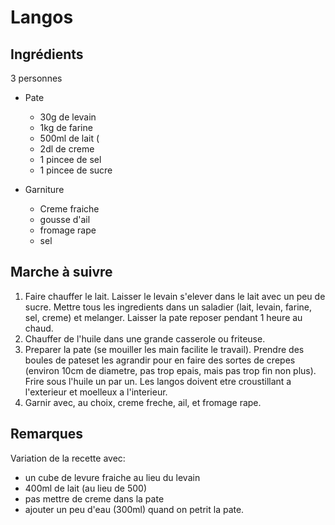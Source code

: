 Langos
======

Ingrédients
-----------

3 personnes

* Pate
  - 30g de levain
  - 1kg de farine
  - 500ml de lait (
  - 2dl de creme
  - 1 pincee de sel
  - 1 pincee de sucre

* Garniture
  - Creme fraiche
  - gousse d'ail
  - fromage rape
  - sel

Marche à suivre
---------------

1. Faire chauffer le lait. Laisser le levain s'elever dans le lait avec un peu
   de sucre. Mettre tous les ingredients dans un saladier (lait, levain,
farine, sel, creme) et melanger. Laisser la pate reposer pendant 1 heure au
chaud.
2. Chauffer de l'huile dans une grande casserole ou friteuse.
3. Preparer la pate (se mouiller les main facilite le travail). Prendre des
   boules de pateset les agrandir pour en faire des sortes de crepes (environ
10cm de diametre, pas trop epais, mais pas trop fin non plus). Frire sous
l'huile un par un. Les langos doivent etre croustillant a l'exterieur et
moelleux a l'interieur.
4. Garnir avec, au choix, creme freche, ail, et fromage rape.

Remarques
---------

Variation de la recette avec:
  - un cube de levure fraiche au lieu du levain
  - 400ml de lait (au lieu de 500)
  - pas mettre de creme dans la pate
  - ajouter un peu d'eau (300ml) quand on petrit la pate. 
